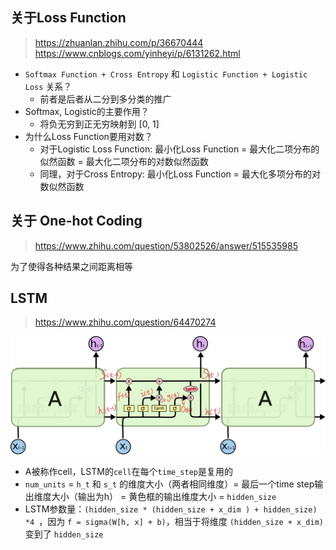 ## 关于Loss Function
> https://zhuanlan.zhihu.com/p/36670444   
> https://www.cnblogs.com/yinheyi/p/6131262.html
* `Softmax Function + Cross Entropy` 和 `Logistic Function + Logistic Loss` 关系？
    * 前者是后者从二分到多分类的推广
* Softmax, Logistic的主要作用？
    * 将负无穷到正无穷映射到 [0, 1]
* 为什么Loss Function要用对数？  
    * 对于Logistic Loss Function: 最小化Loss Function = 最大化二项分布的似然函数 = 最大化二项分布的对数似然函数
    * 同理，对于Cross Entropy: 最小化Loss Function = 最大化多项分布的对数似然函数

## 关于 One-hot Coding
> https://www.zhihu.com/question/53802526/answer/515535985

为了使得各种结果之间距离相等

## LSTM
> https://www.zhihu.com/question/64470274

<p align="center" >
	<img src="./pictures/lstm.jpg">
</p>

* A被称作cell，LSTM的`cell`在每个`time_step`是复用的
* `num_units` = `h_t` 和 `s_t` 的维度大小（两者相同维度）= 最后一个time step输出维度大小（输出为h） = 黄色框的输出维度大小 = `hidden_size`
* LSTM参数量：`(hidden_size * (hidden_size + x_dim ) + hidden_size) *4 `，因为 `f = sigma(W[h, x] + b)`，相当于将维度 `(hidden_size + x_dim)` 变到了 `hidden_size`